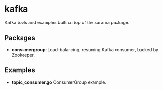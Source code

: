# kafka

Kafka tools and examples built on top of the sarama package.

## Packages

- **consumergroup**: Load-balancing, resuming Kafka consumer, backed by Zookeeper.


## Examples

- **topic_consumer.go** ConsumerGroup example.
